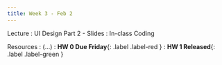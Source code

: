 ```yaml
---
title: Week 3 - Feb 2 
---
```


Lecture
: UI Design Part 2 - Slides
  : In-class Coding

Resources
: (...)
  : **HW 0 Due Friday**{: .label .label-red }
  : **HW 1 Released**{: .label .label-green }